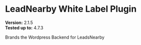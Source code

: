 # LeadNearby White Label Plugin

**Version:** 2.1.5<br/>
**Tested up to:** 4.7.3

Brands the Wordpress Backend for LeadsNearby